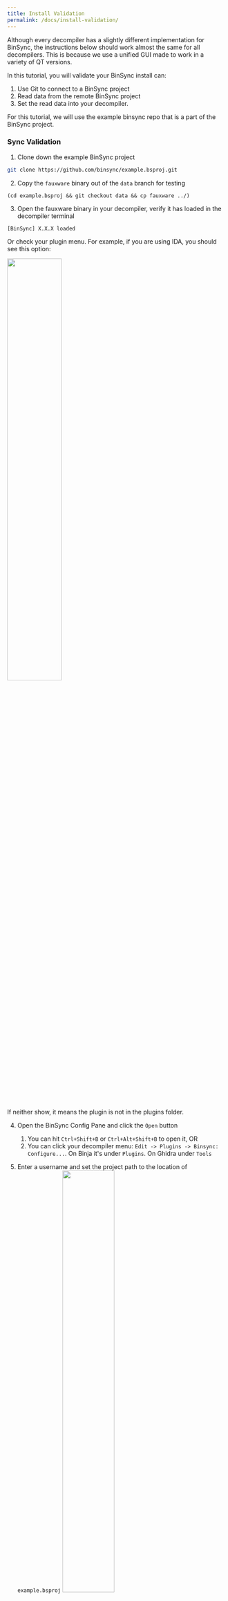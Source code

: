 ```yaml
---
title: Install Validation
permalink: /docs/install-validation/
---
```


Although every decompiler has a slightly different implementation for BinSync, the instructions below should work almost the same for all decompilers.
This is because we use a unified GUI made to work in a variety of QT versions. 

In this tutorial, you will validate your BinSync install can:
1. Use Git to connect to a BinSync project
2. Read data from the remote BinSync project
3. Set the read data into your decompiler. 

For this tutorial, we will use the example binsync repo that is a part of the BinSync project. 

### Sync Validation 
1. Clone down the example BinSync project 
```bash
git clone https://github.com/binsync/example.bsproj.git
```

2. Copy the `fauxware` binary out of the `data` branch for testing
```
(cd example.bsproj && git checkout data && cp fauxware ../)
```

3. Open the fauxware binary in your decompiler, verify it has loaded in the decompiler terminal
```
[BinSync] X.X.X loaded
```
Or check your plugin menu. For example, if you are using IDA, you should see this option:

   <img src="/assets/img/binsync_idaplugin.png" width="50%" height="50%">

If neither show, it means the plugin is not in the plugins folder.

4. Open the BinSync Config Pane and click the `Open` button
   1. You can hit `Ctrl+Shift+B` or `Ctrl+Alt+Shift+B` to open it, OR
   2. You can click your decompiler menu: `Edit -> Plugins -> Binsync: Configure...`. On Binja it's under `Plugins`. On Ghidra under `Tools`

5. Enter a username and set the project path to the location of `example.bsproj`
   <img src="/assets/img/demo1.png" width="50%" height="50%">

If you are running these instructions on a computer without internet, you may want to open the project settings group and select `Disable auto-push to remote`. 

6. Verify your terminal says (with your username):
```bash
[BinSync]: Client has connected to sync repo with user: <username>.
```

If you are on angr-management or Ghidra this may be hidden. Instead, you should see a panel open with your username in green or yellow (indicating a valid setup to the project).

7. You should now see an Info Panel. Click on `Activity`, you can see other user's activities. You should also notice
   your username on the bottom right of the panel to be green (online).
   <img src="/assets/img/demo2.png" width="50%" height="50%">

Congrats, your BinSync seems to connect to a repo, and recognize you as a user.
Let's test pulling to verify you can actually do stuff with your install.

8. In your decompiler, click anywhere in the function `main` once. After a second or two you should notice on the
   Info Panel that the words on the bottom left say `main@0x40071d`. This is your context.

9. Now click on the `Context` tab, and right click on the user `mahaloz`. Click the `Sync` popup.
   <img src="/assets/img/demo3.png" width="50%" height="50%">

10. If everything works out, your decompilation should've changed for `main`. Now the function should be named
   `mahaloz_main`, and it should look something like:

```c
// ***
// This is a large comment in the header of
// the function! Thanks for using BinSync
// 
// - <3 mahaloz
// ***
char __cdecl mahaloz_main(int my_arg1, const char **my_arg2, int **my_arg3)
{
  int v4; // [rsp+1Ch] [rbp-24h] BYREF
  mahaloz_struct special_var; // [rsp+20h] [rbp-20h] BYREF
  char buf[16]; // [rsp+30h] [rbp-10h] BYREF

  buf[8] = 0;
  LOBYTE(special_var.s3) = 0;
  puts("Username: ");
  read(0, buf, 8uLL);                           // the username is likley read here
  read(0, &v4, 1uLL);
  puts("Password: ");
  read(0, &special_var, 8uLL);
  read(0, &v4, 1uLL);
  v4 = authenticate(buf, &special_var);
  if ( !v4 )
    rejected(buf);
  return sub_4006ED(buf);
}
```

Take note of the variable names & types, and the comments. This will look different per decompiler, but the symbols and types should line up for the most part.

For more general use, tips, and advice, see our [Use Guide](../fundamentals).

